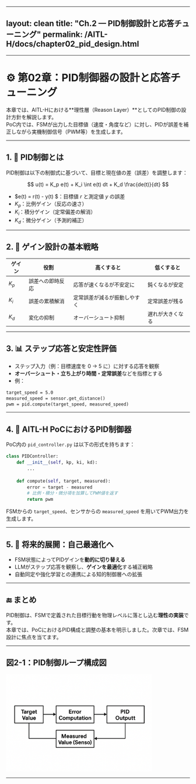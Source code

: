 <!-- AITL-H/docs/chapter02_pid_design.md -->
---
layout: clean
title: "Ch.2 — PID制御設計と応答チューニング"
permalink: /AITL-H/docs/chapter02_pid_design.html
---

---

# ⚙️ 第02章：PID制御器の設計と応答チューニング

本章では、AITL-Hにおける**理性層（Reason Layer）**としてのPID制御の設計方針を解説します。  
PoC内では、FSMが出力した目標値（速度・角度など）に対し、PIDが誤差を補正しながら実機制御信号（PWM等）を生成します。

---

## 1. 📐 PID制御とは

PID制御は以下の制御式に基づいて、目標と現在値の差（誤差）を調整します：

$$
u(t) = K_p e(t) + K_i \int e(t) dt + K_d \frac{de(t)}{dt}
$$

- $e(t) = r(t) - y(t) $：目標値 $r$ と測定値 $y$ の誤差
- $K_p$：比例ゲイン（反応の速さ）
- $K_i$：積分ゲイン（定常偏差の解消）
- $K_d$：微分ゲイン（予測的補正）

---

## 2. 🧮 ゲイン設計の基本戦略

| ゲイン | 役割 | 高くすると | 低くすると |
|--------|------|-------------|-------------|
| $K_p$| 誤差への即時反応 | 応答が速くなるが不安定に | 鈍くなるが安定 |
| $K_i$ | 誤差の累積解消 | 定常誤差が減るが振動しやすく | 定常誤差が残る |
| $K_d$ | 変化の抑制 | オーバーシュート抑制 | 遅れが大きくなる |

---

## 3. 📊 ステップ応答と安定性評価

- ステップ入力（例：目標速度を 0 → 5 に）に対する応答を観察
- **オーバーシュート・立ち上がり時間・定常誤差**などを指標とする
- 例：

```
target_speed = 5.0
measured_speed = sensor.get_distance()
pwm = pid.compute(target_speed, measured_speed)
```

---

## 4. 🧩 AITL-H PoCにおけるPID制御器

PoC内の `pid_controller.py` は以下の形式を持ちます：

```python
class PIDController:
    def __init__(self, kp, ki, kd):
        ...

    def compute(self, target, measured):
        error = target - measured
        # 比例・積分・微分項を加算してPWM値を返す
        return pwm
```

FSMからの `target_speed`、センサからの `measured_speed` を用いてPWM出力を生成します。

---

## 5. 🔄 将来的展開：自己最適化へ

- FSM状態によってPIDゲインを**動的に切り替える**
- LLMがステップ応答を観察し、**ゲインを最適化**する補正戦略
- 自動同定や強化学習との連携による知的制御層への拡張

---

## 🔚 まとめ

PID制御は、FSMで定義された目標行動を物理レベルに落とし込む**理性の実装**です。  
本章では、PoCにおけるPID構成と調整の基本を明示しました。次章では、FSM設計に焦点を当てます。

---

## 図2-1：PID制御ループ構成図

<img src="./images/figure2_1_pid_control_loop.png" alt="PID Loop" width="400"/>

---



